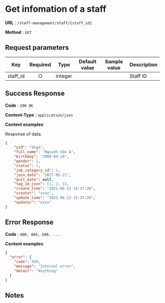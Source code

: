 # Get infomation of a staff

**URL** : `/staff-management/staff/{staff_id}`

**Method** : `GET`

## Request parameters
| Key            | Required | Type     | Default value | Sample value | Description |
| -------------- |:--------:| -------- | --------------|--------------|-------------|
| staff_id       |     ○    | integer  |               |              | Staff ID    |

## Success Response

**Code** : `200 OK`

**Content-Type** : `application/json`

**Content examples**

Response of data.

```json
{
    "yid": "dnga",
    "full_name": "Nguyễn Văn A",
    "birthday": "2000-04-14",
    "gender": 1,
    "status": 1,
    "job_category_id": 1,
    "join_date": "2017-05-21",
    "quit_date": null,
    "tag_id_json": [1, 2, 3],
    "create_time": "2021-06-22 15:37:20",
    "creater": "xxxx",
    "update_time": "2021-06-22 15:37:20",
    "updater": "xxxx"
}
```

## Error Response

**Code** : `400, 404, 500, ...`

**Content examples**

```json
{
  "error": {
    "code": 500,
    "message": "Internal error",
    "detail": "Anything"
  }
}
```

## Notes
